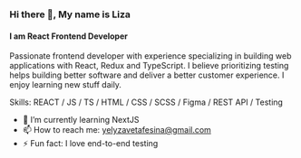 ### Hi there 👋, My name is Liza
#### I am React Frontend Developer
Passionate frontend developer with experience specializing in building web applications with React, Redux and TypeScript. I believe prioritizing testing helps building better software and deliver a better customer experience. I enjoy learning new stuff daily.

Skills: REACT / JS / TS / HTML / CSS / SCSS / Figma / REST API / Testing

- 🌱 I’m currently learning NextJS 
- 📫 How to reach me: yelyzavetafesina@gmail.com 
- ⚡ Fun fact: I love end-to-end testing 
